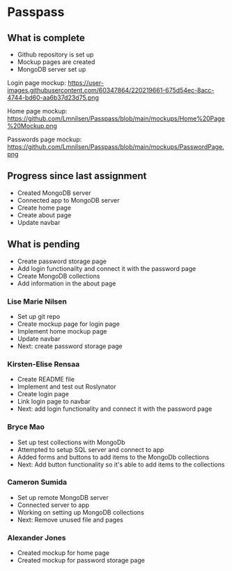# Passpass 

## What is complete

* Github repository is set up
* Mockup pages are created
* MongoDB server set up

Login page mockup:
https://user-images.githubusercontent.com/60347864/220219661-675d54ec-8acc-4744-bd60-aa6b37d23d75.png

Home page mockup:
https://github.com/Lmnilsen/Passpass/blob/main/mockups/Home%20Page%20Mockup.png

Passwords page mockup:
https://github.com/Lmnilsen/Passpass/blob/main/mockups/PasswordPage.png

## Progress since last assignment
* Created MongoDB server
* Connected app to MongoDB server
* Create home page
* Create about page
* Update navbar


## What is pending
* Create password storage page
* Add login functionailty and connect it with the password page
* Create MongoDB collections
* Add information in the about page

### Lise Marie Nilsen
* Set up git repo
* Create mockup page for login page
* Implement home mockup page
* Update navbar
* Next: create password storage page

### Kirsten-Elise Rensaa
* Create README file
* Implement and test out Roslynator
* Create login page
* Link login page to navbar
* Next: add login functionality and connect it with the password page

### Bryce Mao
* Set up test collections with MongoDb 
* Attempted to setup SQL server and connect to app
* Added forms and buttons to add items to the MongoDb collections
* Next: Add button functionality so it's able to add items to the collections

### Cameron Sumida
* Set up remote MongoDB server
* Connected server to app
* Working on setting up MongoDB collections
* Next: Remove unused file and pages

### Alexander Jones
* Created mockup for home page
* Created mockup for password storage page

